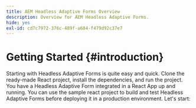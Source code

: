 ```yaml
---
title: AEM Headless Adaptive Forms Overview
description: Overview for AEM Headless Adaptive Forms.
hide: yes
exl-id: cd7c7972-376c-489f-a684-f479d92c37e7
---
```



# Getting Started {#introduction}

Starting with Headless Adaptive Forms is quite easy and quick. Clone the ready-made React project, install the dependencies, and run the project. You have a Headless Adaptive Form integrated in a React App up and running. You can use the sample react project to build and test Headless Adaptive Forms before deploying it in a production environment. Let's start:

<!--
## Before you start {#pre-requisites}

To create and run a React app, you should have Node.js and npm (Node Package Manager) installed on your computer:

* Install the [latest release of Git](https://git-scm.com/downloads). If you are new to Git, see [Installing Git](https://git-scm.com/book/en/v2/Getting-Started-Installing-Git).

* Install [Node.js 16.13.0 or later](https://nodejs.org/en/download/). If you are new to Node.js, see [How to install Node.js](https://nodejs.dev/en/learn/how-to-install-nodejs).

## Setup starter React app and render a Headless Adaptive Form {#install}

Once you fullfill the requirements, you can run the following commands to create a starter React app and render a sample Headless Adaptive Form:

1. Open command prompt and run the following command to clone the starter Headless Adaptive Forms React app:

    ```shell

    git clone https://git.corp.adobe.com/barshatr/aem-headless-forms-app-starter

    ```

    ![Clone Package](assets/clone-package.png)

    This command creates a new directory called *aem-headless-forms-app-starter* inside the current directory, and generates the necessary files for starter Headless Adaptive Forms React app.

1. Navigate to the **aem-headless-forms-app-starter** directory and run the following command to install the dependencies:

    ```shell

    npm install

    ```

    ![Install dependencies](assets/install-dependecies.png)

1. Use the following command to run the app: 

    ```shell

    npm start

    ```

   
    This command starts a local development server, and opens the sample Headless Adaptive Form, included in starter app, in your default web browser.

    ![Sample Headless Form](assets/sample-headless-adaptive-form.png)


  A Headless Adaptive Forms is represented as a JSON file. To view JSON structure of the sample Headless Adaptive Form included with the app, open the `/aem-headless-forms-app-starter/form-definations/form-model.json` file. 

```JSON

    {
      "adaptiveform": "0.0.10",
      "metadata": {
        "version": "1.0.0"
      },
      "items": [
        {
          "name": "firstName",
          "fieldType": "text-input",
          "default": "john",
          "type": "string",
          "minLength": 0,
          "maxLength": 30,
          "required": true,
          "constraintMessages": {
            "minLength": "Name cannot be empty",
            "maxLength": "Please enter only first 30 characters of your name",
            "required": "Name cannot be empty"
          },
          "description": "We need it to address you in our responses",
          "screenReaderText": "'Enter your name as you like us to address you'",
          "rules": {
            "required": "$form.isAnonymous.$value != true"
          },
          "label": {
            "value": "First Name"
          }
        },
        {
          "name": "lastName",
          "fieldType": "text-input",
          "default": "doe",
          "description": "We need it to address you in our responses",
          "screenReaderText": "Enter your name as you like us to address you",
          "type": "string",
          "minLength": 0,
          "maxLength": 30,
          "required": true,
          "constraintMessages": {
            "minLength": "Name cannot be empty",
            "maxLength": "Please enter only first 30 characters of your name",
            "required": "Name cannot be empty"
          },
          "rules": {
            "required": "$form.isAnonymous.$value != true"
          },
          "label": {
            "value": "Last Name"
          }
        },
        {
          "name": "name",
          "fieldType": "text-input",
          "rules": {
            "value": "$form.firstName.$value & ' ' & $form.lastName.$value"
          },
          "label": {
            "value": "Your Full Name"
          }
        },
        {
          "name": "email",
          "fieldType": "text-input",
          "description": "It's a promise that we will not spam you",
          "screenReaderText": "Provide your email address so that we can reply to you.",
          "type": "string",
          "format": "email",
          "required": true,
          "constraintMessages": {
            "format": "Please enter a valid email address",
            "required": "The email address is mandatory"
          },
          "rules": {
            "required": "$form.isAnonymous.$value != true"
          },
          "label": {
            "value": "Email Address"
          }
        },
        {
          "name": "isAnonymous",
          "fieldType": "checkbox",
          "description": "In case you want to remain anonymous",
          "type": "boolean",
          "required": true,
          "label": {
            "value": "Remain Anonymous",
            "richText": false,
            "visible": false
          }
        },
        {
          "name": "phone",
          "fieldType": "text-input",
          "description": "Your mobile number where we can reach you. But only if you want",
          "screenReaderText": "Enter you mobile number without the ISD code",
          "pattern": "[0-9]{10}",
          "constraintMessages": {
            "pattern": "Phone number must be 10 digit long"
          },
          "label": {
            "value": "Mobile Number"
          }
        },
        {
          "name": "submit",
          "fieldType": "button",
          "screenReaderText": "Enter your message in less than 1000 characters and minimum 50 characters",
          "events": {
            "click": "dispatchEvent($form, 'submit')"
          },
          "label": {
            "value": "Submit"
          }
        }
      ]
    }

```

## Change default style of a Headless Adaptive Form

The default form in the starter app uses Adobe's Spectrum UI components style the form. Headless Adaptive Forms allows you to use your own UI components to render a form. Let's set the default form to use Google's Material UI:

1. Install the Google Material UI npm library. To install, open command prompt, navigate to the **aem-headless-forms-app-starter** directory, and run the following command:

    ```shell
    
    npm install @mui/material @emotion/react @emotion/styled --force
    
    ```

    This installs the Material UI library, and adds it to your project's dependencies. You can then import and use    Material UI components in your React app. 

1. Next steps are to create custom components, update your JSON file to use custom components, and update the mappings file. Let's learn to do it with the help of a button component: 

      1. Create a custom buttons component that uses Material UI:
         1. In your starter app project, navigate to `\aem-headless-forms-app-starter\src\components`, create a copy of the       slider or richtext folder, and rename the copied folder to `materialbutton`. Slider and richtext are two sample       custom components available in the starter app. You can these to create your own custom components.
         1. Open the `\aem-headless-forms-app-starter\src\components\materialbutton\index.tsx` file. Add the following      statement to import the Material UI button component to your starter app:

      1. Updated the form-model.json file to use custom buttons component: 
          1. Open the `/aem-headless-forms-app-starter/form-definations/form-model.json` file for editing.
          1. Change `"fieldType": "button"` to `"fieldType": "custom:button"` and save the file.
         
            ```JSON

            import Button from '@material-ui/core/Button';

            ```

            Then, replace the the Slider component tag with Button component tag:


          ```JSON

          <Slider {...res} {...actions}  />

          ```

          with

          ```JSON

          <Button>Primary</Button>




            and replace the slider component tag with button 
          1. 




         and replace 

          ```JSON

          <Slider {...res} {...actions}  />

          ```

          with

          ```JSON

          <Button>Primary</Button>

          ```

## Use a custom form with sample Headless Forms app

You can configure the app to fetch a Headless Adaptive Form from an AEM Forms Server or replace the sample Headless Adaptive Form included with the app to a custom Headless Adaptive Form. By default, the app is configured to use the sample Headless Adaptive Form included with the app. You can get some sample/custom Headless Adaptive Form JSON from [Storybook](https://opensource.adobe.com/aem-forms-af-runtime/storybook/?path=/story/reference-examples--contact). Use the **Raw** option on Storybook to view JSON structure of the form.

![](/help/assets/storybook-example.png)

### Replace the sample Headless Adaptive Form included with the app to a custom Headless Adaptive Form

1. Open the  /aem-headless-forms-app-starter/form-definations/form-model.json file for editing.
1. Replace the content of the **afModelDefinition** property with your custom Headless Adaptive Form. For example, when you use the [Contact](https://opensource.adobe.com/aem-forms-af-runtime/storybook/?path=/story/reference-examples--contact) form the final content of the file look like the following:


    ``` JSON

        {
        "afModelDefinition": {
        "adaptiveform": "0.0.10",
        "metadata": {
        "version": "1.0.0"
        },
        "items": [
        {
            "name": "firstName",
            "fieldType": "text-input",
            "default": "john",
            "type": "string",
            "minLength": 0,
            "maxLength": 30,
            "required": true,
            "constraintMessages": {
            "minLength": "Name cannot be empty",
            "maxLength": "Please enter only first 30 characters of your name",
            "required": "Name cannot be empty"
            },
            "description": "We need it to address you in our responses",
            "screenReaderText": "'Enter your name as you like us to address you'",
            "rules": {
            "required": "$form.isAnonymous.$value != true"
            },
            "label": {
            "value": "First Name"
            }
        },
        {
            "name": "lastName",
            "fieldType": "text-input",
            "default": "doe",
            "description": "We need it to address you in our responses",
            "screenReaderText": "Enter your name as you like us to address you",
            "type": "string",
            "minLength": 0,
            "maxLength": 30,
            "required": true,
            "constraintMessages": {
            "minLength": "Name cannot be empty",
            "maxLength": "Please enter only first 30 characters of your name",
            "required": "Name cannot be empty"
            },
            "rules": {
            "required": "$form.isAnonymous.$value != true"
            },
            "label": {
            "value": "Last Name"
            }
        },
        {
            "name": "name",
            "fieldType": "text-input",
            "rules": {
            "value": "$form.firstName.$value & ' ' & $form.lastName.$value"
            },
            "label": {
            "value": "Your Full Name"
            }
        },
        {
            "name": "email",
            "fieldType": "text-input",
            "description": "It's a promise that we will not spam you",
            "screenReaderText": "Provide your email address so that we can reply to you.",
            "type": "string",
            "format": "email",
            "required": true,
            "constraintMessages": {
            "format": "Please enter a valid email address",
            "required": "The email address is mandatory"
            },
            "rules": {
            "required": "$form.isAnonymous.$value != true"
            },
            "label": {
            "value": "Email Address"
            }
        },
        {
            "name": "isAnonymous",
            "fieldType": "checkbox",
            "description": "In case you want to remain anonymous",
            "type": "boolean",
            "required": true,
            "label": {
            "value": "Remain Anonymous",
            "richText": false,
            "visible": false
            }
        },
        {
            "name": "phone",
            "fieldType": "text-input",
            "description": "Your mobile number where we can reach you. But only if you want",
            "screenReaderText": "Enter you mobile number without the ISD code",
            "pattern": "[0-9]{10}",
            "constraintMessages": {
            "pattern": "Phone number must be 10 digit long"
            },
            "label": {
            "value": "Mobile Number"
            }
        },
        {
            "name": "submit",
            "fieldType": "button",
            "screenReaderText": "Enter your message in less than 1000 characters and minimum 50 characters",
            "events": {
            "click": "dispatchEvent($form, 'submit')"
            },
            "label": {
            "value": "Submit"
            }
        }
        ]
    }
    }

    ```

1. Save the file. Wait for Webpack to render the form. The browser window is automatically refreshed after the webpack bundle is ready.



--> 